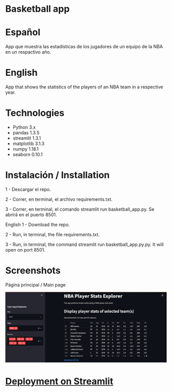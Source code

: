 # Basketball app

# Español
App que muestra las estadísticas de los jugadores de un equipo de la NBA en un respactivo año.

# English
App that shows the statistics of the players of an NBA team in a respective year.
# Technologies
* Python 3.x
* pandas 1.3.5
* streamlit 1.3.1
* matplotlib 3.1.3
* numpy 1.18.1
* seaborn 0.10.1

# Instalación / Installation
1 - Descargar el repo.

2 - Correr, en terminal, el archivo requirements.txt.

3 - Correr, en terminal, el comando streamlit run basketball_app.py. Se abrirá en el puerto 8501.

English
1 - Download the repo.

2 - Run, in terminal, the file requirements.txt.

3 - Run, in terminal, the command streamlit run basketball_app.py.py. It will open on port 8501.

# Screenshots

Página principal / Main page

![Algorithm schema](./images/mainmenu.png)

# [Deployment on Streamlit](https://share.streamlit.io/celesvi/streamlit-twelve-apps/main/eda_sp500/sp500app.py)
